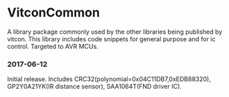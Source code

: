 # VitconCommon
A library package commonly used by the other libraries being published by vitcon.
This library includes code snippets for general purpose and for ic control. Targeted to AVR MCUs.

### 2017-06-12
Initial release. Includes CRC32(polynomial=0x04C11DB7,0xEDB88320), GP2Y0A21YK(IR distance sensor), SAA1064T(FND driver IC).
